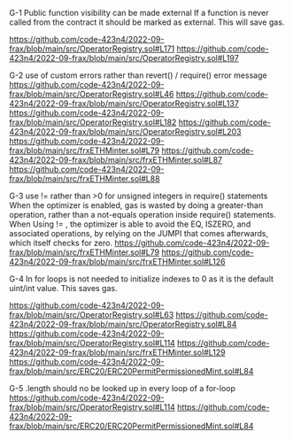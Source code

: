 G-1 Public function visibility can be made external
If a function is never called from the contract it should be marked as external. This will save gas.

https://github.com/code-423n4/2022-09-frax/blob/main/src/OperatorRegistry.sol#L171
https://github.com/code-423n4/2022-09-frax/blob/main/src/OperatorRegistry.sol#L197

G-2 use of custom errors rather than revert() / require() error message
https://github.com/code-423n4/2022-09-frax/blob/main/src/OperatorRegistry.sol#L46
https://github.com/code-423n4/2022-09-frax/blob/main/src/OperatorRegistry.sol#L137
https://github.com/code-423n4/2022-09-frax/blob/main/src/OperatorRegistry.sol#L182
https://github.com/code-423n4/2022-09-frax/blob/main/src/OperatorRegistry.sol#L203
https://github.com/code-423n4/2022-09-frax/blob/main/src/frxETHMinter.sol#L79
https://github.com/code-423n4/2022-09-frax/blob/main/src/frxETHMinter.sol#L87
https://github.com/code-423n4/2022-09-frax/blob/main/src/frxETHMinter.sol#L88

G-3 use != rather than >0 for unsigned integers in require() statements
When the optimizer is enabled, gas is wasted by doing a greater-than operation, rather than a not-equals operation inside require() statements. When Using != , the optimizer is able to avoid the EQ, ISZERO, and associated operations, by relying on the JUMPI that comes afterwards, which itself checks for zero.
https://github.com/code-423n4/2022-09-frax/blob/main/src/frxETHMinter.sol#L79
https://github.com/code-423n4/2022-09-frax/blob/main/src/frxETHMinter.sol#L126

G-4 In for loops is not needed to initialize indexes to 0 as it is the default uint/int value. This saves gas.

https://github.com/code-423n4/2022-09-frax/blob/main/src/OperatorRegistry.sol#L63
https://github.com/code-423n4/2022-09-frax/blob/main/src/OperatorRegistry.sol#L84
https://github.com/code-423n4/2022-09-frax/blob/main/src/OperatorRegistry.sol#L114
https://github.com/code-423n4/2022-09-frax/blob/main/src/frxETHMinter.sol#L129
https://github.com/code-423n4/2022-09-frax/blob/main/src/ERC20/ERC20PermitPermissionedMint.sol#L84

G-5 .length should no be looked up in every loop of a for-loop
https://github.com/code-423n4/2022-09-frax/blob/main/src/OperatorRegistry.sol#L114
https://github.com/code-423n4/2022-09-frax/blob/main/src/ERC20/ERC20PermitPermissionedMint.sol#L84
